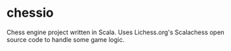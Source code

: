 # chessio
Chess engine project written in Scala. Uses Lichess.org's Scalachess open source code to handle some game logic. 
